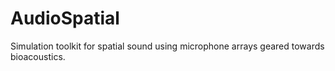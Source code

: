 # AudioSpatial
Simulation toolkit for spatial sound using microphone arrays geared towards bioacoustics.
